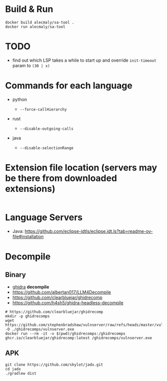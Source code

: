 # Build & Run

```shell
docker build alecmaly/sa-tool .
docker run alecmaly/sa-tool
```

# TODO

- find out which LSP takes a while to start up and override `init-timeout` param to `(30 | x)`

# Commands for each language
- python
    - `--force-callHierarchy`

- rust
    - `--disable-outgoing-calls`
    
- java
    - `--disable-selectionRange`


# Extension file location (servers may be there from downloaded extensions)

```shell

```

# Language Servers

- Java: https://github.com/eclipse-jdtls/eclipse.jdt.ls?tab=readme-ov-file#installation


# Decompile

## Binary

- [ghidra](https://github.com/NationalSecurityAgency/ghidra)
**decompile**
- https://github.com/albertan017/LLM4Decompile
- https://github.com/clearbluejar/ghidrecomp
- https://github.com/h4sh5/ghidra-headless-decompile


```shell
# https://github.com/clearbluejar/ghidrecomp
mkdir -p ghidrecomps
wget https://github.com/stephenbradshaw/vulnserver/raw/refs/heads/master/vulnserver.exe -O ./ghidrecomps/vulnserver.exe
docker run --rm -it -v $(pwd)/ghidrecomps:/ghidrecomps ghcr.io/clearbluejar/ghidrecomp:latest /ghidrecomps/vulnserver.exe
```

## APK

```shell
git clone https://github.com/skylot/jadx.git
cd jadx
./gradlew dist
```

